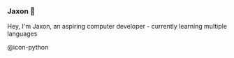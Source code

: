###  Jaxon 👋
Hey, I'm Jaxon, an aspiring computer developer - currently learning multiple languages

@icon-python
